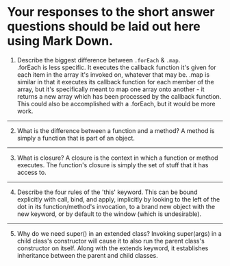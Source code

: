 # Your responses to the short answer questions should be laid out here using Mark Down.
1. Describe the biggest difference between `.forEach` & `.map`.   
  .forEach is less specific.  It executes the callback function it's given for each item in the array it's invoked on, whatever that may be.  .map is similar in that it executes its callback function for each member of the array, but it's specifically meant to map one array onto another - it returns a new array which has been processed by the callback function.  This could also be accomplished with a .forEach, but it would be more work.
---
2. What is the difference between a function and a method?
  A method is simply a function that is part of an object.
---
3. What is closure?
  A closure is the context in which a function or method executes.  The function's closure is simply the set of stuff that it has access to.  
---
4. Describe the four rules of the 'this' keyword.
  This can be bound explicitly with call, bind, and apply, implicitly by looking to the left of the dot in its function/method's invocation, to a brand new object with the new keyword, or by default to the window (which is undesirable).
---
5. Why do we need super() in an extended class?
  Invoking super(args) in a child class's constructor will cause it to also run the parent class's constructor on itself.  Along with the extends keyword, it establishes inheritance between the parent and child classes.  
